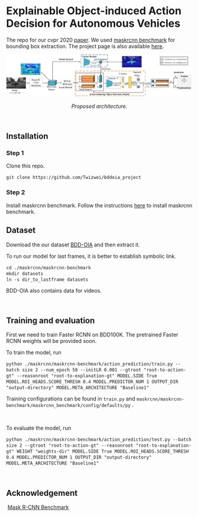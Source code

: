 Explainable Object-induced Action Decision for Autonomous Vehicles
===================

The repo for our cvpr 2020 [paper](https://arxiv.org/pdf/2003.09405.pdf). We used [maskrcnn
benchmark](https://github.com/facebookresearch/maskrcnn-benchmark) for bounding
box extraction. The project page is also available [here](https://twizwei.github.io/bddoia_project/).
<p align="center">
	<img src="./images/net.png" alt="net"  width="900">
	<p align="center">
		<em>Proposed architecture.</em>
	</p>
</p>
 

Installation
------------
### Step 1

Clone this repo.

~~~~~~~~~~~~~~~~~~~~~~~~~~~~~~~~~~~~~~~~~~~~~~~~~~~~~~~~~~~~~~~~~~~~~~~~~~~~~~~~
git clone https://github.com/Twizwei/bddoia_project
~~~~~~~~~~~~~~~~~~~~~~~~~~~~~~~~~~~~~~~~~~~~~~~~~~~~~~~~~~~~~~~~~~~~~~~~~~~~~~~~



### Step 2

Install maskrcnn benchmark. Follow the instructions
[here](https://github.com/facebookresearch/maskrcnn-benchmark/blob/master/INSTALL.md)
to install maskrcnn benchmark.
 

Dataset
-------

Download the our dataset [BDD-OIA](https://drive.google.com/open?id=1NzF-UKaakHRNcyghtaWDmc-Vpem7lyQ6) and then extract it.

To run our model for last frames, it is better to establish symbolic link.

~~~~~~~~~~~~~~~~~~~~~~~~~~~~~~~~~~~~~~~~~~~~~~~~~~~~~~~~~~~~~~~~~~~~~~~~~~~~~~~~
cd ./maskrcnn/maskrcnn-benchmark
mkdir datasets
ln -s dir_to_lastframe datasets
~~~~~~~~~~~~~~~~~~~~~~~~~~~~~~~~~~~~~~~~~~~~~~~~~~~~~~~~~~~~~~~~~~~~~~~~~~~~~~~~

BDD-OIA also contains data for videos.

 

Training and evaluation
-----------------------
First we need to train Faster RCNN on BDD100K. The pretrained Faster RCNN weights will be provided soon.


To train the model, run

~~~~~~~~~~~~~~~~~~~~~~~~~~~~~~~~~~~~~~~~~~~~~~~~~~~~~~~~~~~~~~~~~~~~~~~~~~~~~~~~
python ./maskrcnn/maskrcnn-benchmark/action_prediction/train.py --batch size 2 --num_epoch 50 --initLR 0.001 --gtroot "root-to-action-gt" --reasonroot "root-to-explanation-gt" MODEL.SIDE True MODEL.ROI_HEADS.SCORE_THRESH 0.4 MODEL.PREDICTOR_NUM 1 OUTPUT_DIR "output-directory" MODEL.META_ARCHITECTURE "Baseline1"
~~~~~~~~~~~~~~~~~~~~~~~~~~~~~~~~~~~~~~~~~~~~~~~~~~~~~~~~~~~~~~~~~~~~~~~~~~~~~~~~

Training configurations can be found in `train.py` and
`maskrcnn/maskrcnn-benchmark/maskrcnn_benchmark/config/defaults/py` .

 

To evaluate the model, run

~~~~~~~~~~~~~~~~~~~~~~~~~~~~~~~~~~~~~~~~~~~~~~~~~~~~~~~~~~~~~~~~~~~~~~~~~~~~~~~~
python ./maskrcnn/maskrcnn-benchmark/action_prediction/test.py --batch size 2 --gtroot "root-to-action-gt" --reasonroot "root-to-explanation-gt" WEIGHT "weights-dir" MODEL.SIDE True MODEL.ROI_HEADS.SCORE_THRESH 0.4 MODEL.PREDICTOR_NUM 1 OUTPUT_DIR "output-directory" MODEL.META_ARCHITECTURE "Baseline1"
~~~~~~~~~~~~~~~~~~~~~~~~~~~~~~~~~~~~~~~~~~~~~~~~~~~~~~~~~~~~~~~~~~~~~~~~~~~~~~~~

 

Acknowledgement
-----------------------
 [Mask R-CNN Benchmark](https://github.com/facebookresearch/maskrcnn-benchmark)
